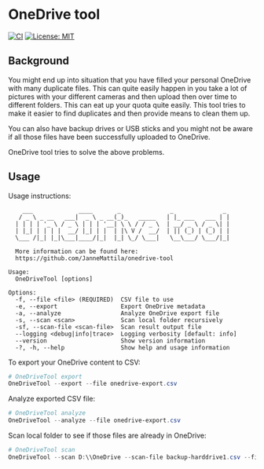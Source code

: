 # OneDrive tool

[![CI](https://github.com/JanneMattila/onedrive-tool/actions/workflows/ci.yml/badge.svg)](https://github.com/JanneMattila/onedrive-tool/actions/workflows/ci.yml) [![License: MIT](https://img.shields.io/badge/License-MIT-yellow.svg)](https://opensource.org/licenses/MIT)


## Background

You might end up into situation that you have filled your
personal OneDrive with many duplicate files. This can
quite easily happen in you take a lot of pictures with
your different cameras and then upload then over time
to different folders. This can eat up your quota quite
easily. This tool tries to make it easier to find duplicates
and then provide means to clean them up.

You can also have backup drives or USB sticks and you might
not be aware if all those files have been successfully uploaded to OneDrive.

OneDrive tool tries to solve the above problems.

## Usage

Usage instructions:

```
    ___             ____       _              _              _
   / _ \ _ __   ___|  _ \ _ __(_)_   _____   | |_ ___   ___ | |
  | | | | '_ \ / _ \ | | | '__| \ \ / / _ \  | __/ _ \ / _ \| |
  | |_| | | | |  __/ |_| | |  | |\ V /  __/  | || (_) | (_) | |
  \___ /|_| |_|\___|____/|_|  |_| \_/ \___|   \__\___/ \___/|_|

  More information can be found here:
  https://github.com/JanneMattila/onedrive-tool

Usage:
  OneDriveTool [options]

Options:
  -f, --file <file> (REQUIRED)  CSV file to use
  -e, --export                  Export OneDrive metadata
  -a, --analyze                 Analyze OneDrive export file
  -s, --scan <scan>             Scan local folder recursively
  -sf, --scan-file <scan-file>  Scan result output file
  --logging <debug|info|trace>  Logging verbosity [default: info]
  --version                     Show version information
  -?, -h, --help                Show help and usage information
```

To export your OneDrive content to CSV:

```powershell
# OneDriveTool export
OneDriveTool --export --file onedrive-export.csv
```

Analyze exported CSV file:

```powershell
# OneDriveTool analyze
OneDriveTool --analyze --file onedrive-export.csv
```

Scan local folder to see if those files are already in OneDrive:

```powershell
# OneDriveTool scan
OneDriveTool --scan D:\\OneDrive --scan-file backup-harddrive1.csv --file onedrive-export.csv
```
